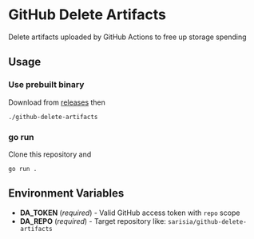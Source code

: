 # GitHub Delete Artifacts

Delete artifacts uploaded by GitHub Actions to free up storage spending

## Usage

### Use prebuilt binary

Download from [releases](https://github.com/sarisia/github-delete-artifacts/releases) then

```
./github-delete-artifacts
```

### go run

Clone this repository and

```
go run .
```

## Environment Variables

* **DA_TOKEN** (*required*) - Valid GitHub access token with `repo` scope
* **DA_REPO**  (*required*) - Target repository like: `sarisia/github-delete-artifacts`
